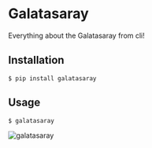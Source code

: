 # Galatasaray

Everything about the Galatasaray from cli!

## Installation

```shell
$ pip install galatasaray
```

## Usage

```shell
$ galatasaray
```

![galatasaray](screenshot.png)
